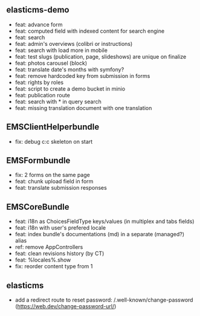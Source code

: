 ## elasticms-demo

- feat: advance form
- feat: computed field with indexed content for search engine
- feat: search
- feat: admin's overviews (colibri or instructions)
- feat: search with load more in mobile
- feat: test slugs (publication, page, slideshows) are unique on finalize
- feat: photos carousel (block)
- feat: translate date's months with symfony?
- feat: remove hardcoded key from submission in forms
- feat: rights by roles
- feat: script to create a demo bucket in minio
- feat: publication route
- feat: search with * in query search
- feat: missing translation document with one translation

## EMSClientHelperbundle

- fix: debug c:c skeleton on start

## EMSFormbundle

- fix: 2 forms on the same page
- feat: chunk upload field in form
- feat: translate submission responses

## EMSCoreBundle

- feat: i18n as ChoicesFieldType keys/values (in multiplex and tabs fields)
- feat: i18n with user's prefered locale
- feat: index bundle's documentations (md) in a separate (managed?) alias
- ref: remove AppControllers
- feat: clean revisions history (by CT)
- feat: %locales%.show
- fix: reorder content type from 1

## elasticms

- add a redirect route to reset password: /.well-known/change-password (https://web.dev/change-password-url/)
